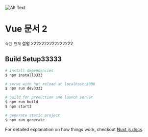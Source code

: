 ![Alt Text](https://github.com/rubystarashe/nuxt-vuex-localstorage/blob/master/localstorage.gif) 
# Vue 문서 2
`숙련 단계`
설명 2222222222222222

## Build Setup33333

``` bash
# install dependencies
$ npm install3333

# serve with hot reload at localhost:3000
$ npm run dev3333

# build for production and launch server
$ npm run build
$ npm start3

# generate static project
$ npm run generate
```

For detailed explanation on how things work, checkout [Nuxt.js docs](https://nuxtjs.org).
